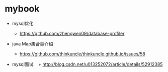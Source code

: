 # mybook
+ mysql优化
    + https://github.com/zhengwen09/database-profiler

+ java Map集合类介绍
    + https://github.com/thinkuncle/thinkuncle.github.io/issues/58

+ mysql面试
    + http://blog.csdn.net/u013252072/article/details/52912385
